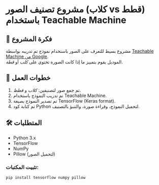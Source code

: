 # مشروع تصنيف الصور (كلاب vs قطط) باستخدام Teachable Machine

## 📌 فكرة المشروع
مشروع بسيط للتعرف على الصور باستخدام نموذج تم تدريبه بواسطة [Teachable Machine من Google](https://teachablemachine.withgoogle.com/).  
الموديل يقوم بتمييز ما إذا كانت الصورة تحتوي على *كلب* أو *قطة*.

## 🧠 خطوات العمل
1. تم جمع صور لتصنيفين: *كلاب* و *قطط*.
2. تم تدريب النموذج باستخدام Teachable Machine.
3. تم تصدير النموذج بصيغة TensorFlow (Keras format).
4. تم كتابة كود Python لتحميل النموذج، وقراءة صورة، والتنبؤ بالتصنيف.

## 🛠 المتطلبات
- Python 3.x  
- TensorFlow  
- NumPy  
- Pillow (لتحميل الصور)

### تثبيت المكتبات:
```bash
pip install tensorflow numpy pillow
